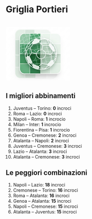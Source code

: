 # Griglia Portieri

# <p text-align="center"><img style="max-width:40%" src="./logo.png"></p>

## I migliori abbinamenti
1. Juventus – Torino: **0** incroci
2. Roma – Lazio: **0** incroci
3. Napoli – Roma: **1** incrocio
4. Milan – Inter: **1** incrocio
5. Fiorentina – Pisa: **1** incrocio
6. Genoa – Cremonese: **2** incroci
7. Atalanta – Napoli: **2** incroci
8. Juventus – Cremonese: **3** incroci 
9. Lazio – Atalanta: **3** incroci
10. Atalanta – Cremonese: **3** incroci

## Le peggiori combinazioni
1. Napoli – Lazio: **18** incroci
2. Cremonese – Torino: **16** incroci
3. Roma – Atalanta: **16** incroci
4. Genoa – Atalanta: **15** incroci
5. Napoli – Cremonese: **15** incroci
6. Atalanta – Juventus: **15** incroci
